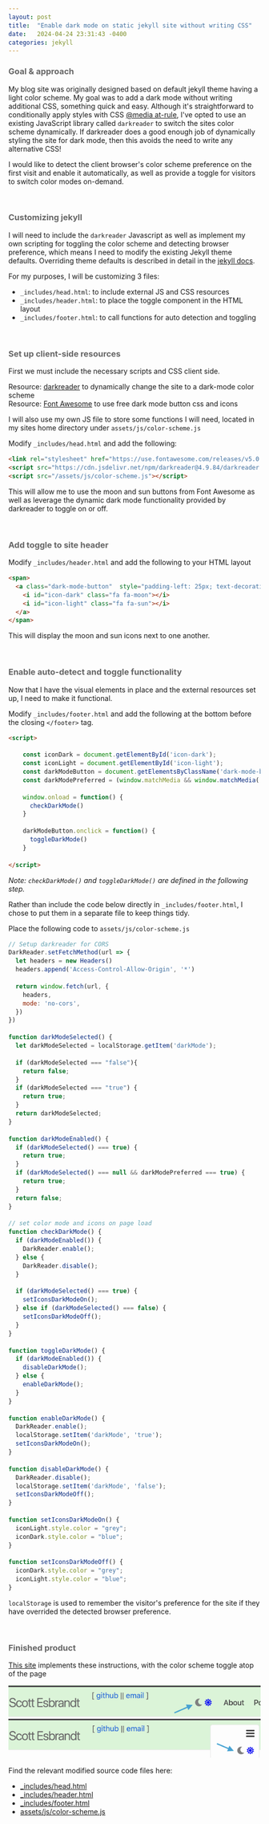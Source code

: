 ```yaml
---
layout: post
title:  "Enable dark mode on static jekyll site without writing CSS"
date:   2024-04-24 23:31:43 -0400
categories: jekyll
---
```


### <span style="color: #666666;">Goal & approach</span>

My blog site was originally designed based on default jekyll theme having a light color scheme.  My goal was to add a dark mode without writing additional CSS, something quick and easy. Although it's straightforward to conditionally apply styles with CSS [@media at-rule](https://developer.mozilla.org/en-US/docs/Web/CSS/CSS_media_queries/Using_media_queries#targeting_media_features), I've opted to use an existing JavaScript library called `darkreader` to switch the sites color scheme dynamically.  If darkreader does a good enough job of dynamically styling the site for dark mode, then this avoids the need to write any alternative CSS! 

I would like to detect the client browser's color scheme preference on the first visit and enable it automatically, as well as provide a toggle for visitors to switch color modes on-demand. 

<br/>

### <span style="color: #666666;">Customizing jekyll</span>

I will need to include the `darkreader` Javascript as well as implement my own scripting for toggling the color scheme and detecting browser preference, which means I need to modify the existing Jekyll theme defaults.  Overriding theme defaults is described in detail in the [jekyll docs](https://jekyllrb.com/docs/themes/#overriding-theme-defaults). 

For my purposes, I will be customizing 3 files: <br/>
 - `_includes/head.html`: to include external JS and CSS resources<br/>
 - `_includes/header.html`: to place the toggle component in the HTML layout <br/>
 - `_includes/footer.html`: to call functions for auto detection and toggling <br/>

 <br/>

### <span style="color: #666666;">Set up client-side resources</span>

First we must include the necessary scripts and CSS client side.

Resource: [darkreader](https://www.npmjs.com/package/darkreader)
to dynamically change the site to a dark-mode color scheme
<br/>
Resource: [Font Awesome](https://opensource.com/article/22/9/dark-theme-website#:~:text=You%20can%20include%20an%20easy,while%20in%20the%20dark%20theme.)
to use free dark mode button css and icons

I will also use my own JS file to store some functions I will need, located in my sites home directory under `assets/js/color-scheme.js`

Modify `_includes/head.html` and add the following: <br/>

```html
<link rel="stylesheet" href="https://use.fontawesome.com/releases/v5.0.7/css/all.css">
<script src="https://cdn.jsdelivr.net/npm/darkreader@4.9.84/darkreader.min.js"></script> 
<script src="/assets/js/color-scheme.js"></script>
```

This will allow me to use the moon and sun buttons from Font Awesome as well as leverage the dynamic dark mode functionality provided by darkreader to toggle on or off.

<br/>

### <span style="color: #666666;">Add toggle to site header</span>

Modify `_includes/header.html` and add the following to your HTML layout

```html
<span>
  <a class="dark-mode-button"  style="padding-left: 25px; text-decoration: none; cursor: pointer;">
    <i id="icon-dark" class="fa fa-moon"></i>
    <i id="icon-light" class="fa fa-sun"></i>
  </a>
</span>

```

This will display the moon and sun icons next to one another.

<br/>

### <span style="color: #666666;">Enable auto-detect and toggle functionality</span>
Now that I have the visual elements in place and the external resources set up, I need to make it functional.

Modify `_includes/footer.html` and add the following at the bottom before the closing `</footer>` tag.

```html
<script>

    const iconDark = document.getElementById('icon-dark');
    const iconLight = document.getElementById('icon-light');
    const darkModeButton = document.getElementsByClassName('dark-mode-button')[0]
    const darkModePreferred = (window.matchMedia && window.matchMedia('(prefers-color-scheme: dark)').matches)

    window.onload = function() {
      checkDarkMode()
    }

    darkModeButton.onclick = function() {
      toggleDarkMode()
    }

</script>
```

<em>Note: `checkDarkMode()` and `toggleDarkMode()` are defined in the following step.</em>

Rather than include the code below directly in `_includes/footer.html`, I chose to put them in a separate file
to keep things tidy.  

Place the following code to `assets/js/color-scheme.js`

```js
// Setup darkreader for CORS
DarkReader.setFetchMethod(url => {
  let headers = new Headers()
  headers.append('Access-Control-Allow-Origin', '*')

  return window.fetch(url, {
    headers,
    mode: 'no-cors',
  })
})

function darkModeSelected() {
  let darkModeSelected = localStorage.getItem('darkMode');

  if (darkModeSelected === "false"){
    return false;
  }
  if (darkModeSelected === "true") {
    return true;
  }
  return darkModeSelected;
}

function darkModeEnabled() {
  if (darkModeSelected() === true) {
    return true;
  }
  if (darkModeSelected() === null && darkModePreferred === true) {
    return true;
  }
  return false;
}

// set color mode and icons on page load
function checkDarkMode() {
  if (darkModeEnabled()) {
    DarkReader.enable();
  } else {
    DarkReader.disable();
  }

  if (darkModeSelected() === true) {
    setIconsDarkModeOn();
  } else if (darkModeSelected() === false) {
    setIconsDarkModeOff();
  }
}

function toggleDarkMode() {
  if (darkModeEnabled()) {
    disableDarkMode();
  } else {
    enableDarkMode();
  }
}

function enableDarkMode() {
  DarkReader.enable();
  localStorage.setItem('darkMode', 'true');
  setIconsDarkModeOn();
}

function disableDarkMode() {
  DarkReader.disable();
  localStorage.setItem('darkMode', 'false');
  setIconsDarkModeOff();
}

function setIconsDarkModeOn() {
  iconLight.style.color = "grey";
  iconDark.style.color = "blue";
}

function setIconsDarkModeOff() {
  iconDark.style.color = "grey";
  iconLight.style.color = "blue";
}
```

`localStorage` is used to remember the visitor's preference for the site if they have overrided the 
detected browser preference.

<br/>


### <span style="color: #666666;">Finished product</span>

<a href="www.scottesbrandt.com">This site</a> implements these instructions, with the color scheme toggle atop of the page

<img src="/assets/img/se-darkmode-toggle.png">

Find the relevant modified source code files here:

<ul>
  <li><a href="https://github.com/scott-es/scottesbrandt.com/blob/main/_includes/head.html" target="_blank">_includes/head.html</a></li>
  <li><a href="https://github.com/scott-es/scottesbrandt.com/blob/main/_includes/header.html" target="_blank">_includes/header.html</a></li>
  <li><a href="https://github.com/scott-es/scottesbrandt.com/blob/main/_includes/footer.html" target="_blank">_includes/footer.html</a></li>
  <li><a href="https://github.com/scott-es/scottesbrandt.com/blob/main/assets/js/color-scheme.js" target="_blank">assets/js/color-scheme.js</a></li>
<ul>